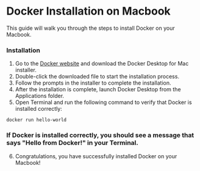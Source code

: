 # Docker Installation on Macbook
This guide will walk you through the steps to install Docker on your Macbook.


### Installation
1. Go to the [Docker website](https://www.docker.com/products/docker-desktop) and download the Docker Desktop for Mac installer.
2. Double-click the downloaded file to start the installation process.
3. Follow the prompts in the installer to complete the installation.
4. After the installation is complete, launch Docker Desktop from the Applications folder.
5. Open Terminal and run the following command to verify that Docker is installed correctly:

```
docker run hello-world
```

### If Docker is installed correctly, you should see a message that says "Hello from Docker!" in your Terminal.
6. Congratulations, you have successfully installed Docker on your Macbook!
